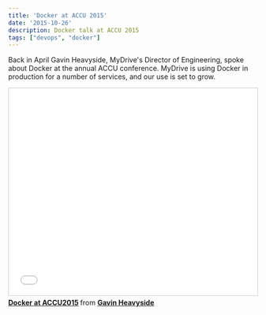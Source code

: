 ```yaml
---
title: 'Docker at ACCU 2015'
date: '2015-10-26'
description: Docker talk at ACCU 2015 
tags: ["devops", "docker"]
---
```


Back in April Gavin Heavyside, MyDrive's Director of Engineering, spoke about Docker at the annual ACCU conference. MyDrive is using Docker in production for a number of services, and our use is set to grow.

<iframe
  src="//www.slideshare.net/slideshow/embed_code/key/ihts6OyVDVczvX"
  width="510" height="420" frameborder="0" marginwidth="0" marginheight="0"
  scrolling="no" style="border:1px solid #CCC; border-width:1px; margin-bottom:5px; max-width: 100%;"
  allowfullscreen>
</iframe>
<div style="margin-bottom:5px">
  <strong>
    <a href="//www.slideshare.net/gheavyside/docker-at-accu2015" title="Docker at ACCU2015" target="_blank">Docker at ACCU2015</a>
  </strong>
  from
  <strong>
    <a href="//www.slideshare.net/gheavyside" target="_blank">Gavin Heavyside</a>
  </strong>
</div>
